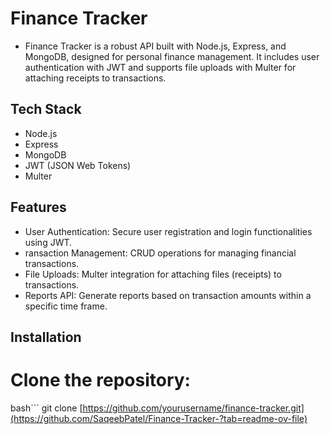 
# Finance Tracker
- Finance Tracker is a robust API built with Node.js, Express, and MongoDB, designed for personal finance management. It includes user authentication with JWT and supports file uploads with Multer for attaching receipts to transactions.

## Tech Stack
- Node.js
- Express
- MongoDB
- JWT (JSON Web Tokens)
- Multer
## Features
- User Authentication: Secure user registration and login functionalities using JWT.
- ransaction Management: CRUD operations for managing financial transactions.
- File Uploads: Multer integration for attaching files (receipts) to transactions.
- Reports API: Generate reports based on transaction amounts within a specific time frame.
## Installation
# Clone the repository:
bash```
  git clone [https://github.com/yourusername/finance-tracker.git](https://github.com/SaqeebPatel/Finance-Tracker-?tab=readme-ov-file)
```
